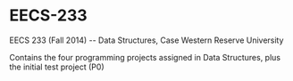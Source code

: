# EECS-233
EECS 233 (Fall 2014) -- Data Structures, Case Western Reserve University

Contains the four programming projects assigned in Data Structures, plus the initial test project (P0)
